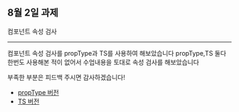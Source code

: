 ## 8월 2일 과제

컴포넌트 속성 검사

---

컴포넌트 속성 검사를
propType과 TS를 사용하여 해보았습니다
propType,TS 둘다 한번도 사용해본 적이 없어서 수업내용을 토대로 속성 검사를 해보았습니다

부족한 부분은 피드백 주시면 감사하겠습니다!

- [propType 버전](./src/main.jsx)
- [TS 버전](./src/main.tsx)
